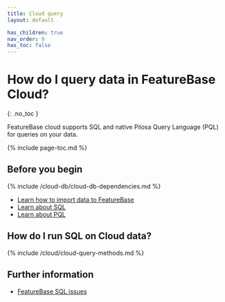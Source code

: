 ```yaml
---
title: Cloud query
layout: default

has_children: true
nav_order: 9
has_toc: false
---
```


# How do I query data in FeatureBase Cloud?
{: .no_toc }

FeatureBase cloud supports SQL and native Pilosa Query Language (PQL) for queries on your data.

{% include page-toc.md %}

## Before you begin

{% include /cloud-db/cloud-db-dependencies.md %}
* [Learn how to import data to FeatureBase](/docs/cloud/cloud-ingest/cloud-ingest-manage)
* [Learn about SQL](/docs/sql-guide/sql-guide-home)
* [Learn about PQL](/docs/pql-guide/pql-home)

## How do I run SQL on Cloud data?

{% include /cloud/cloud-query-methods.md %}

## Further information

* [FeatureBase SQL issues](/docs/sql-guide/issues/sql-guide-issues)

